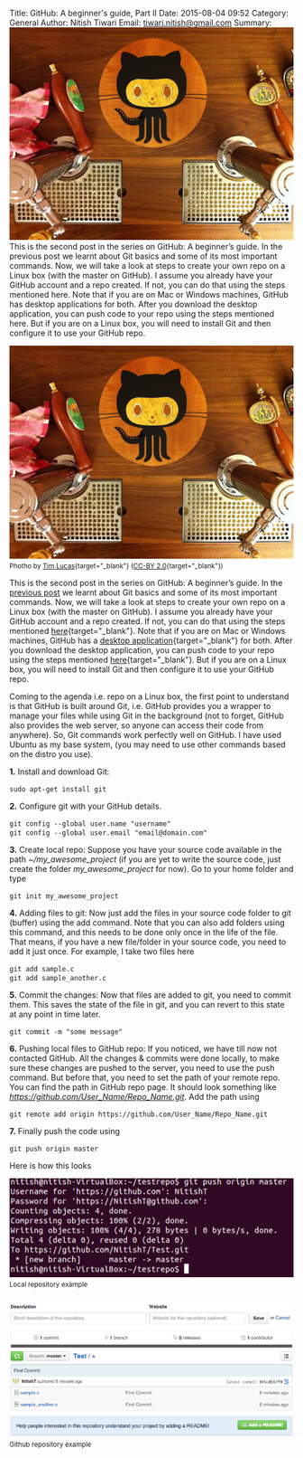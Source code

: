 Title: GitHub: A beginner's guide, Part II
Date: 2015-08-04 09:52
Category: General
Author: Nitish Tiwari
Email: tiwari.nitish@gmail.com
Summary: !['The Github Kegerator' by Tim Lucas](images/2015-08-04_gitHub_a_beginners_guide_part_2/octobeer.jpg "'The Github Kegerator' by Tim Lucas") This is the second post in the series on GitHub: A beginner’s guide. In the previous post we learnt about Git basics and some of its most important commands. Now, we will take a look at steps to create your own repo on a Linux box (with the master on GitHub). I assume you already have your GitHub account and a repo created. If not, you can do that using the steps mentioned here. Note that if you are on Mac or Windows machines, GitHub has desktop applications for both. After you download the desktop application, you can push code to your repo using the steps mentioned here. But if you are on a Linux box, you will need to install Git and then configure it to use your GitHub repo.


!['The Github Kegerator' by Tim Lucas](images/2015-08-04_gitHub_a_beginners_guide_part_2/octobeer.jpg "'The Github Kegerator' by Tim Lucas")
<small>Photho by [Tim Lucas](https://www.flickr.com/photos/toolmantim/ "Tim Lucas profile at Flickr"){target="_blank"} ([CC-BY 2.0](https://creativecommons.org/licenses/by/2.0/ "Creative Commons - Attribution 2.0 Generic (CC BY 2.0)"){target="_blank"})</small>

This is the second post in the series on GitHub: A beginner’s guide. In the [previous post](/github-a-beginners-guide-part-i.html "See 'GitHub: A beginner's guide, Part I'") we learnt about Git basics and some of its most important commands. Now, we will take a look at steps to create your own repo on a Linux box (with the master on GitHub). I assume you already have your GitHub account and a repo created. If not, you can do that using the steps mentioned [here](https://help.github.com/articles/create-a-repo/ "Create a repo in GitHub"){target="_blank"}. Note that if you are on Mac or Windows machines, GitHub has a [desktop application](https://desktop.github.com/ "GitHub desktop"){target="_blank"} for both. After you download the desktop application, you can push code to your repo using the steps mentioned [here](https://guides.github.com/introduction/getting-your-project-on-github/#desktop "Getting started with GitHub Desktop"){target="_blank"}. But if you are on a Linux box, you will need to install Git and then configure it to use your GitHub repo.

Coming to the agenda i.e. repo on a Linux box, the first point to understand is that GitHub is built around Git, i.e. GitHub provides you a wrapper to manage your files while using Git in the background (not to forget, GitHub also provides the web server, so anyone can access their code from anywhere). So, Git commands work perfectly well on GitHub. I have used Ubuntu as my base system, (you may need to use other commands based on the distro you use).

**1.** Install and download Git:
```
sudo apt-get install git
```
**2.** Configure git with your GitHub details.
```
git config --global user.name "username"
git config --global user.email "email@domain.com"
```
**3.** Create local repo: Suppose you have your source code available in the path *~/my_awesome_project* (if you are yet to write the source code, just create the folder *my_awesome_project* for now). Go to your home folder and type ­
```
git init my_awesome_project
```
**4.** Adding files to git: Now just add the files in your source code folder to git (buffer) using the add command. Note that you can also add folders using this command, and this needs to be done only once in the life of the file. That means, if you have a new file/folder in your source code, you need to add it just once. For example, I take two files here ­
```
git add sample.c
git add sample_another.c
```
**5.** Commit the changes: Now that files are added to git, you need to commit them. This saves the state of the file in git, and you can revert to this state at any point in time later.
```
git commit -m "some message"
```
**6.** Pushing local files to GitHub repo: If you noticed, we have till now not contacted GitHub. All the changes & commits were done locally, to make sure these changes are pushed to the server, you need to use the push command. But before that, you need to set the path of your remote repo. You can find the path in GitHub repo page. It should look something like *https://github.com/User_Name/Repo_Name.git*. Add the path using
```
git remote add origin https://github.com/User_Name/Repo_Name.git
```
**7.** Finally push the code using
```
git push origin master
```
Here is how this looks

![Local repository example](images/2015-08-04_gitHub_a_beginners_guide_part_2/LocalRepo.png)
<small>Local repository example</small>
  
![Github repository example](images/2015-08-04_gitHub_a_beginners_guide_part_2/GitHubRepo.png)
<small>Github repository example</small>
